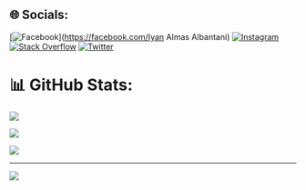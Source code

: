 ## 🌐 Socials:

[![Facebook](https://img.shields.io/badge/Facebook-%231877F2.svg?logo=Facebook&logoColor=white)](https://facebook.com/Iyan Almas Albantani) [![Instagram](https://img.shields.io/badge/Instagram-%23E4405F.svg?logo=Instagram&logoColor=white)](https://instagram.com/iyanalmasalbantani) [![Stack Overflow](https://img.shields.io/badge/-Stackoverflow-FE7A16?logo=stack-overflow&logoColor=white)](https://stackoverflow.com/users/Iyanalmas) [![Twitter](https://img.shields.io/badge/Twitter-%231DA1F2.svg?logo=Twitter&logoColor=white)](https://twitter.com/iyanalmas) 

# 📊 GitHub Stats:

![](https://github-readme-stats.vercel.app/api?username=Iyanalmas&theme=dark&hide_border=false&include_all_commits=true&count_private=false)<br/>

![](https://github-readme-streak-stats.herokuapp.com/?user=Iyanalmas&theme=dark&hide_border=false)<br/>

![](https://github-readme-stats.vercel.app/api/top-langs/?username=Iyanalmas&theme=dark&hide_border=false&include_all_commits=true&count_private=false&layout=compact)


---

[![](https://visitcount.itsvg.in/api?id=Iyanalmas&icon=0&color=0)](https://visitcount.itsvg.in)

<!-- Proudly created with GPRM ( https://gprm.itsvg.in ) -->
